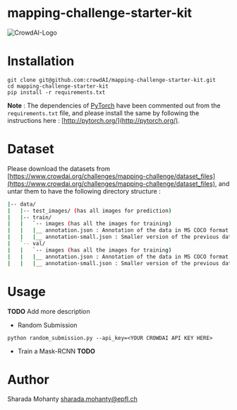 # mapping-challenge-starter-kit
![CrowdAI-Logo](https://github.com/crowdAI/crowdai/raw/master/app/assets/images/misc/crowdai-logo-smile.svg?sanitize=true)

# Installation
```
git clone git@github.com:crowdAI/mapping-challenge-starter-kit.git
cd mapping-challenge-starter-kit
pip install -r requirements.txt
```
**Note** : The dependencies of [PyTorch](http://pytorch.org/) have been commented out from the `requirements.txt` file, and please install the same by following the instructions here : [http://pytorch.org/](http://pytorch.org/).

# Dataset
Please download the datasets from [https://www.crowdai.org/challenges/mapping-challenge/dataset_files](https://www.crowdai.org/challenges/mapping-challenge/dataset_files), and untar them to have the following directory structure :

```bash
|-- data/
|   |-- test_images/ (has all images for prediction)
|   |-- train/
|   |   `-- images (has all the images for training)
|   |   |__ annotation.json : Annotation of the data in MS COCO format
|   |   |__ annotation-small.json : Smaller version of the previous dataset
|   `-- val/
|   |   `-- images (has all the images for training)
|   |   |__ annotation.json : Annotation of the data in MS COCO format
|   |   |__ annotation-small.json : Smaller version of the previous dataset
```

# Usage
**TODO** Add more description
* Random Submission
```
python random_submission.py --api_key=<YOUR CROWDAI API KEY HERE>
```
* Train a Mask-RCNN
**TODO**

# Author   
Sharada Mohanty <sharada.mohanty@epfl.ch>
